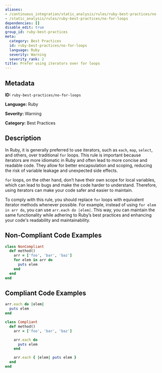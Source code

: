 ```yaml
---
aliases:
- /continuous_integration/static_analysis/rules/ruby-best-practices/no-for-loops
- /static_analysis/rules/ruby-best-practices/no-for-loops
dependencies: []
disable_edit: true
group_id: ruby-best-practices
meta:
  category: Best Practices
  id: ruby-best-practices/no-for-loops
  language: Ruby
  severity: Warning
  severity_rank: 2
title: Prefer using iterators over for loops
---
```

<!--  SOURCED FROM https://github.com/DataDog/datadog-static-analyzer-rule-docs -->


## Metadata
**ID:** `ruby-best-practices/no-for-loops`

**Language:** Ruby

**Severity:** Warning

**Category:** Best Practices

## Description
In Ruby, it is generally preferred to use iterators, such as `each`, `map`, `select`, and others, over traditional `for` loops. This rule is important because iterators are more idiomatic in Ruby and often lead to more concise and readable code. They allow for better encapsulation and scoping, reducing the risk of variable leakage and unexpected side effects. 

`for` loops, on the other hand, don’t have their own scope for local variables, which can lead to bugs and make the code harder to understand. Therefore, using iterators can make your code safer and easier to maintain.

To comply with this rule, you should replace `for` loops with equivalent iterator methods whenever possible. For example, instead of using `for elem in arr do`, you can use `arr.each do |elem|`. This way, you can maintain the same functionality while adhering to Ruby’s best practices and enhancing your code's readability and maintainability.

## Non-Compliant Code Examples
```ruby
class NonCompliant
  def method()
    arr = ['foo', 'bar', 'baz']
    for elem in arr do
      puts elem
    end
  end
end
```

## Compliant Code Examples
```ruby
arr.each do |elem|
  puts elem
end

class Compliant
  def method()
    arr = ['foo', 'bar', 'baz']

    arr.each do
      puts elem
    end

    arr.each { |elem| puts elem }
  end
end
```
